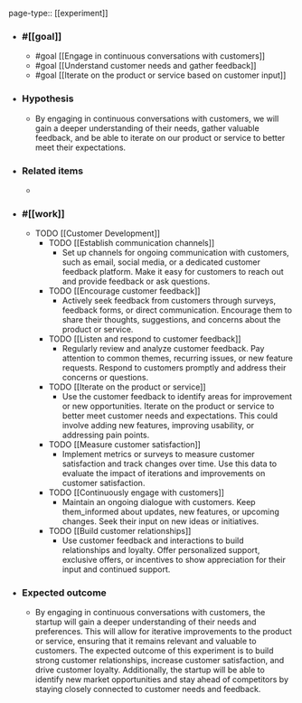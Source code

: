 page-type:: [[experiment]]



  - ### #[[goal]]
    - #goal [[Engage in continuous conversations with customers]]
    - #goal [[Understand customer needs and gather feedback]]
    - #goal [[Iterate on the product or service based on customer input]]
  - ### Hypothesis
    - By engaging in continuous conversations with customers, we will gain a deeper understanding of their needs, gather valuable feedback, and be able to iterate on our product or service to better meet their expectations.
  - ### Related items
    - 
  - ### #[[work]]
    - TODO [[Customer Development]]
      - TODO [[Establish communication channels]]
        - Set up channels for ongoing communication with customers, such as email, social media, or a dedicated customer feedback platform. Make it easy for customers to reach out and provide feedback or ask questions.
      - TODO [[Encourage customer feedback]]
        - Actively seek feedback from customers through surveys, feedback forms, or direct communication. Encourage them to share their thoughts, suggestions, and concerns about the product or service.
      - TODO [[Listen and respond to customer feedback]]
        - Regularly review and analyze customer feedback. Pay attention to common themes, recurring issues, or new feature requests. Respond to customers promptly and address their concerns or questions.
      - TODO [[Iterate on the product or service]]
        - Use the customer feedback to identify areas for improvement or new opportunities. Iterate on the product or service to better meet customer needs and expectations. This could involve adding new features, improving usability, or addressing pain points.
      - TODO [[Measure customer satisfaction]]
        - Implement metrics or surveys to measure customer satisfaction and track changes over time. Use this data to evaluate the impact of iterations and improvements on customer satisfaction.
      - TODO [[Continuously engage with customers]]
        - Maintain an ongoing dialogue with customers. Keep them_informed about updates, new features, or upcoming changes. Seek their input on new ideas or initiatives.
      - TODO [[Build customer relationships]]
        - Use customer feedback and interactions to build relationships and loyalty. Offer personalized support, exclusive offers, or incentives to show appreciation for their input and continued support.
  - ### Expected outcome
    - By engaging in continuous conversations with customers, the startup will gain a deeper understanding of their needs and preferences. This will allow for iterative improvements to the product or service, ensuring that it remains relevant and valuable to customers. The expected outcome of this experiment is to build strong customer relationships, increase customer satisfaction, and drive customer loyalty. Additionally, the startup will be able to identify new market opportunities and stay ahead of competitors by staying closely connected to customer needs and feedback.
